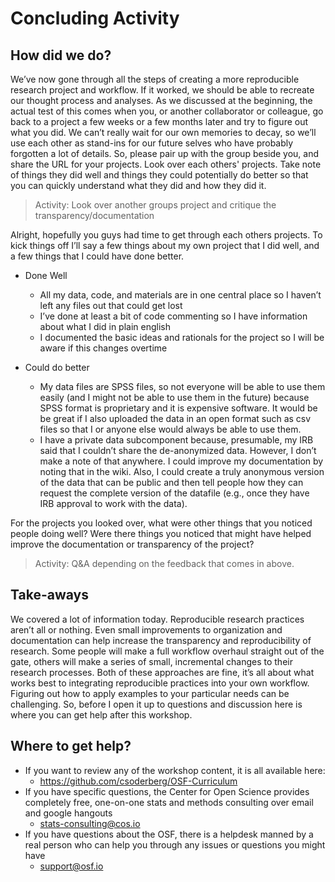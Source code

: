 # Concluding Activity

## How did we do?

We’ve now gone through all the steps of creating a more reproducible research project and workflow. If it worked, we should be able to recreate our thought process and analyses. As we discussed at the beginning, the actual test of this comes when you, or another collaborator or colleague, go back to a project a few weeks or a few months later and try to figure out what you did. We can’t really wait for our own memories to decay, so we’ll use each other as stand-ins for our future selves who have probably forgotten a lot of details. So, please pair up with the group beside you, and share the URL for your projects. Look over each others' projects. Take note of things they did well and things they could potentially do better so that you can quickly understand what they did and how they did it.

> Activity: Look over another groups project and critique the transparency/documentation

Alright, hopefully you guys had time to get through each others projects. To kick things off I’ll say a few things about my own project that I did well, and a few things that I could have done better.

* Done Well
	* All my data, code, and materials are in one central place so I haven’t left any files out that could get lost
	* I’ve done at least a bit of code commenting so I have information about what I did in plain english
	* I documented the basic ideas and rationals for the project so I will be aware if this changes overtime

* Could do better
	* My data files are SPSS files, so not everyone will be able to use them easily (and I might not be able to use them in the future) because SPSS format is proprietary and it is expensive software. It would be be great if I also uploaded the data in an open format such as csv files so that I or anyone else would always be able to use them.
	* I have a private data subcomponent because, presumable, my IRB said that I couldn’t share the de-anonymized data. However, I don’t make a note of that anywhere. I could improve my documentation by noting that in the wiki.  Also, I could create a truly anonymous version of the data that can be public and then tell people how they can request the complete version of the datafile (e.g., once they have IRB approval to work with the data).

For the projects you looked over, what were other things that you noticed people doing well? Were there things you noticed that might have helped improve the documentation or transparency of the project?

> Activity: Q&A depending on the feedback that comes in above.


## Take-aways

We covered a lot of information today.  Reproducible research practices aren’t all or nothing. Even small improvements to organization and documentation can help increase the transparency and reproducibility of research. Some people will make a full workflow overhaul straight out of the gate, others will make a series of small, incremental changes to their research processes. Both of these approaches are fine, it’s all about what works best to integrating reproducible practices into your own workflow. Figuring out how to apply examples to your particular needs can be challenging. So, before I open it up to questions and discussion here is where you can get help after this workshop.

## Where to get help?

* If you want to review any of the workshop content, it is all available here: 
	* https://github.com/csoderberg/OSF-Curriculum
* If you have specific questions, the Center for Open Science provides completely free, one-on-one stats and methods consulting over email and google hangouts
	* stats-consulting@cos.io
* If you have questions about the OSF, there is a helpdesk manned by a real person who can help you through any issues or questions you might have
	* support@osf.io

